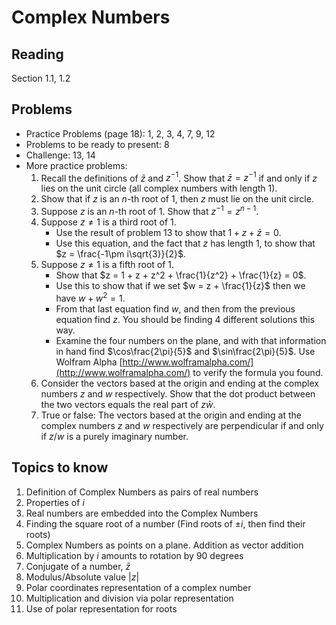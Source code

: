 # Complex Numbers

## Reading

Section 1.1, 1.2

## Problems

- Practice Problems (page 18): 1, 2, 3, 4, 7, 9, 12
- Problems to be ready to present: 8
- Challenge: 13, 14
- More practice problems:
    1. Recall the definitions of $\bar z$ and $z^{-1}$. Show that $\bar z = z^{-1}$ if and only if $z$ lies on the unit circle (all complex numbers with length $1$).
    2. Show that if $z$ is an $n$-th root of $1$, then $z$ must lie on the unit circle.
    3. Suppose $z$ is an $n$-th root of $1$. Show that $z^{-1} = z^{n-1}$.
    4. Suppose $z\neq 1$ is a third root of $1$.
        - Use the result of problem 13 to show that $1 + z + \bar z = 0$.
        - Use this equation, and the fact that $z$ has length $1$, to show that $z = \frac{-1\pm i\sqrt{3}}{2}$.
    5. Suppose $z\neq 1$ is a fifth root of $1$.
        - Show that $z = 1 + z + z^2 + \frac{1}{z^2} + \frac{1}{z} = 0$.
        - Use this to show that if we set $w = z + \frac{1}{z}$ then we have $w + w^2 = 1$.
        - From that last equation find $w$, and then from the previous equation find $z$. You should be finding 4 different solutions this way.
        - Examine the four numbers on the plane, and with that information in hand find $\cos\frac{2\pi}{5}$ and $\sin\frac{2\pi}{5}$. Use Wolfram Alpha [http://www.wolframalpha.com/](http://www.wolframalpha.com/) to verify the formula you found.
    6. Consider the vectors based at the origin and ending at the complex numbers $z$ and $w$ respectively. Show that the dot product between the two vectors equals the real part of $z\bar w$.
    7. True or false: The vectors based at the origin and ending at the complex numbers $z$ and $w$ respectively are perpendicular if and only if $z/w$ is a purely imaginary number.

## Topics to know

1. Definition of Complex Numbers as pairs of real numbers
2. Properties of $i$
3. Real numbers are embedded into the Complex Numbers
4. Finding the square root of a number (Find roots of $\pm i$, then find their roots)
5. Complex Numbers as points on a plane. Addition as vector addition
6. Multiplication by $i$ amounts to rotation by 90 degrees
7. Conjugate of a number, $\bar z$
8. Modulus/Absolute value $|z|$
9. Polar coordinates representation of a complex number
10. Multiplication and division via polar representation
11. Use of polar representation for roots

